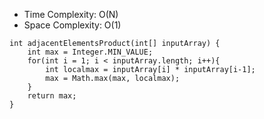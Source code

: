 * Time Complexity: O(N)
* Space Complexity: O(1)
```
int adjacentElementsProduct(int[] inputArray) {
    int max = Integer.MIN_VALUE;
    for(int i = 1; i < inputArray.length; i++){
        int localmax = inputArray[i] * inputArray[i-1];
        max = Math.max(max, localmax);
    }
    return max;
}
```